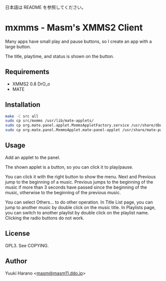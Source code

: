日本語は README を参照してください。

# mxmms - Masm's XMMS2 Client

Many apps have small play and pause buttons,
so I create an app with a large button.

The title, playtime, and status is shown on the button.

## Requirements

 - XMMS2 0.8 DrO_o
 - MATE

## Installation

```sh
make -C src all
sudo cp src/mxmms /usr/lib/mate-applets/
sudo cp org.mate.panel.applet.MxmmsAppletFactory.service /usr/share/dbus-1/services/
sudo cp org.mate.panel.MxmmsApplet.mate-panel-applet /usr/share/mate-panel/applets/
```

## Usage

Add an applet to the panel.

The shown applet is a button, so you can click it to play/pause.

You can click it with the right button to show the menu. Next and
Previous jump to the beginning of a music. Previous jumps to the
beginning of the music if more than 3 seconds have passed since the
beginning of the music, otherwise to the beginning of the previous
music.

You can select Others... to do other operation. In Title List page,
you can jump to another music by double click on the music title. In
Playlists page, you can switch to another playlist by double click on
the playlist name. Clicking the radio buttons do not work.

## License

GPL3. See COPYING.

## Author

Yuuki Harano &lt;masm@masm11.ddo.jp&gt;
